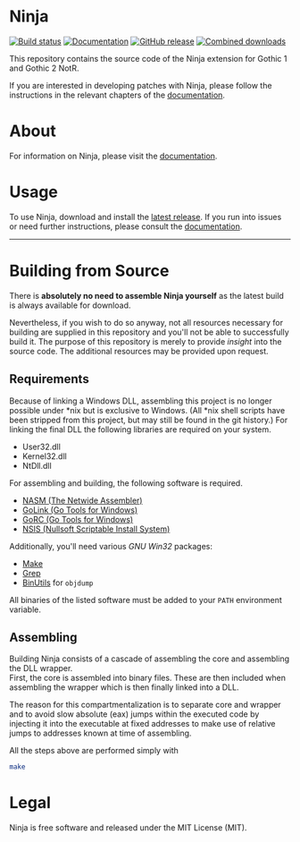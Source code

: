 # Ninja

[![Build status](https://github.com/szapp/Ninja/actions/workflows/build.yml/badge.svg?branch=master)](https://github.com/szapp/Ninja/actions/workflows/build.yml)
[![Documentation](https://img.shields.io/badge/docs-wiki-blue)](https://github.com/szapp/Ninja/wiki)
[![GitHub release](https://img.shields.io/github/v/release/szapp/Ninja.svg)](https://github.com/szapp/Ninja/releases/latest)
[![Combined downloads](https://api.szapp.de/downloads/ninja/total/badge)](https://github.com/szapp/Ninja/wiki#user-content-downloads)

This repository contains the source code of the Ninja extension for Gothic 1 and Gothic 2 NotR.

If you are interested in developing patches with Ninja, please follow the instructions in the relevant chapters of the
[documentation](https://github.com/szapp/Ninja/wiki).

# About

For information on Ninja, please visit the [documentation](https://github.com/szapp/Ninja/wiki).

# Usage

To use Ninja, download and install the [latest release](https://github.com/szapp/Ninja/releases/latest). If you run into
issues or need further instructions, please consult the [documentation](https://github.com/szapp/Ninja/wiki).

---

# Building from Source

There is **absolutely no need to assemble Ninja yourself** as the latest build is always available for download.

Nevertheless, if you wish to do so anyway, not all resources necessary for building are supplied in this repository and
you'll not be able to successfully build it. The purpose of this repository is merely to provide *insight* into the
source code. The additional resources may be provided upon request.

## Requirements

Because of linking a Windows DLL, assembling this project is no longer possible under \*nix but is exclusive to Windows.
(All \*nix shell scripts have been stripped from this project, but may still be found in the git history.) For linking
the final DLL the following libraries are required on your system.

- User32.dll
- Kernel32.dll
- NtDll.dll

For assembling and building, the following software is required.

- [NASM (The Netwide Assembler)](https://nasm.us)
- [GoLink (Go Tools for Windows)](http://godevtool.com)
- [GoRC (Go Tools for Windows)](http://godevtool.com)
- [NSIS (Nullsoft Scriptable Install System)](https://nsis.sourceforge.io)

Additionally, you'll need various *GNU Win32* packages:

- [Make](http://gnuwin32.sourceforge.net/packages/make.htm)
- [Grep](http://gnuwin32.sourceforge.net/packages/grep.htm)
- [BinUtils](https://sourceforge.net/projects/mingw/files/MinGW/Base/binutils/) for `objdump`

All binaries of the listed software must be added to your `PATH` environment variable.

## Assembling

Building Ninja consists of a cascade of assembling the core and assembling the DLL wrapper.  
First, the core is assembled into binary files. These are then included when assembling the wrapper which is then
finally linked into a DLL.

The reason for this compartmentalization is to separate core and wrapper and to avoid slow absolute (eax) jumps within
the executed code by injecting it into the executable at fixed addresses to make use of relative jumps to addresses
known at time of assembling.

All the steps above are performed simply with

```bash
make
```

# Legal

Ninja is free software and released under the MIT License (MIT).
